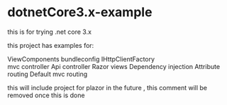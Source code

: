 # dotnetCore3.x-example
this is for trying .net core 3.x

this project has examples for:

ViewComponents 
bundleconfig
IHttpClientFactory  
mvc controller 
Api controller 
Razor views 
Dependency injection 
Attribute routing 
Default mvc routing 

this will include project for plazor in the future , this comment will be removed once this is done 

